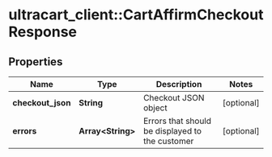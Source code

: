 # ultracart_client::CartAffirmCheckoutResponse

## Properties
Name | Type | Description | Notes
------------ | ------------- | ------------- | -------------
**checkout_json** | **String** | Checkout JSON object | [optional] 
**errors** | **Array&lt;String&gt;** | Errors that should be displayed to the customer | [optional] 


